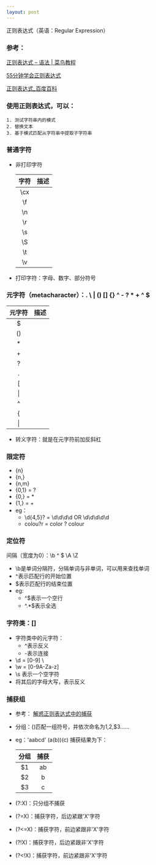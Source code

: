 ```yaml
---
layout: post
---
```


正则表达式（英语：Regular Expression）

### 参考：

[正则表达式 – 语法 \| 菜鸟教程](http://www.runoob.com/regexp/regexp-syntax.html)

[55分钟学会正则表达式](http://blog.jobbole.com/63398/)

[正则表达式_百度百科](https://www.baidu.com/link?url=lM8xjDnyqmZEMoQC2dNiPfMebwTz2fdi7TnSgQPrZchbRbwOAflXAaZt1P7RlPdPnX1M8Z-hqp5E74cDwR-9G_&wd=&eqid=9f6e5c4e0000b3e30000000356fb9b53)

### 使用正则表达式，可以：

	1. 测试字符串内的模式
	2. 替换文本
	3. 基于模式匹配从字符串中提取子字符串

### 普通字符
+ 非打印字符

	| 字符 | 描述|
	|:-:|:-:|
	|\cx| |
	|\f| |
	|\n| |
	|\r| |
	|\s| |
	|\S| |
	|\t| |
	|\v| |

+ 打印字符：字母、数字、部分符号

### 元字符（metacharacter）：. \ \| () [] {} ^ - ? * + ^ $
	
| 元字符 | 描述|
|:-:|:-:|
|$| |
|()| |
|*| |
|+| |
|?| |
|.| |
|[| |
|\| |
|^| |
|{| |
|\|| |

+ 转义字符：就是在元字符前加反斜杠

### 限定符
+ {n}
+ {n,}
+ {n,m}
+ {0,1} = ?
+ {0,} = *
+ {1,} = +
+ eg：
	+ \d{4,5}? = \d\d\d\d OR \d\d\d\d\d
	+ colou?r = color ? colour

### 定位符
间隔（宽度为0）：\b ^ $ \A \Z

+ \b是单词分隔符，分隔单词与非单词，可以用来查找单词
+ ^表示匹配行的开始位置
+ $表示匹配行的结束位置
+ eg:
	+ ^$表示一个空行
	+ ^.*$表示全选

### 字符类：[] 
+ 字符类中的元字符：
	+ ^表示反义 
	+ -表示连接
+ \d = [0-9]	\
+ \w = [0-9A-Za-z]
+ \s 表示一个空字符
+ 将其后的字母大写，表示反义

### 捕获组
+ 参考： [解惑正则表达式中的捕获](http://www.cnblogs.com/yakun/p/3795589.html)
+ 分组：()匹配一组符号，并依次命名为$1,$2,$3……
+ eg：'aabcd' (a(b))(c) 捕获结果为下：
	
	|分组|捕获|
	|:-:|:-:|
	|$1|ab|
	|$2|b|
	|$3|c|

+ (?:X)：只分组不捕获
+ (?=X)：捕获字符，后边紧跟'X'字符
+ (?<=X)：捕获字符，前边紧跟非'X'字符
+ (?!X)：捕获字符，后边紧跟非'X'字符
+ (?<!X)：捕获字符，前边紧跟非'X'字符

